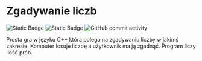# Zgadywanie liczb</br>

<img alt="Static Badge" src="https://img.shields.io/badge/Gra-ba0000?style=for-the-badge">  <img alt="Static Badge" src="https://img.shields.io/badge/Random-%23330066?style=for-the-badge">
<img alt="GitHub commit activity" src="https://img.shields.io/github/commit-activity/t/AndreansxTech/zgadywanko-liczb?style=for-the-badge"> </br>

Prosta gra w języku C++ która polega na zgadywaniu liczby w jakimś zakresie. Komputer losuje liczbę a użytkownik ma ją zgadnąć. Program liczy ilość prób.
